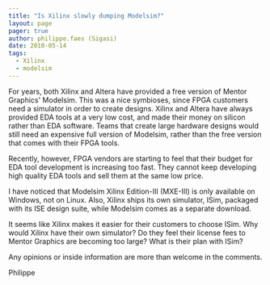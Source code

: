 ```yaml
---
title: "Is Xilinx slowly dumping Modelsim?"
layout: page 
pager: true
author: philippe.faes (Sigasi)
date: 2010-05-14
tags: 
  - Xilinx
  - modelsim
---
```

For years, both Xilinx and Altera have provided a free version of Mentor Graphics' Modelsim. This was a nice symbioses, since FPGA customers need a simulator in order to create designs. Xilinx and Altera have always provided EDA tools at a very low cost, and made their money on silicon rather than EDA software. Teams that create large hardware designs would still need an expensive full version of Modelsim, rather than the free version that comes with their FPGA tools.

Recently, however, FPGA vendors are starting to feel that their budget for EDA tool development is increasing too fast. They cannot keep developing high quality EDA tools and sell them at the same low price. 

I have noticed that Modelsim Xilinx Edition-III (MXE-III) is only available on Windows, not on Linux. Also, Xilinx ships its own simulator, ISim, packaged with its ISE design suite, while Modelsim comes as a separate download. 

It seems like Xilinx makes it easier for their customers to choose ISim. Why would Xilinx have their own simulator? Do they feel their license fees to Mentor Graphics are becoming too large? What is their plan with ISim?

Any opinions or inside information are more than welcome in the comments.

Philippe